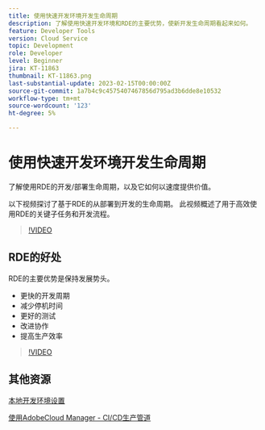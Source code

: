 ```yaml
---
title: 使用快速开发环境开发生命周期
description: 了解使用快速开发环境和RDE的主要优势，使新开发生命周期看起来如何。
feature: Developer Tools
version: Cloud Service
topic: Development
role: Developer
level: Beginner
jira: KT-11863
thumbnail: KT-11863.png
last-substantial-update: 2023-02-15T00:00:00Z
source-git-commit: 1a7b4c9c4575407467856d795ad3b6dde8e10532
workflow-type: tm+mt
source-wordcount: '123'
ht-degree: 5%

---
```



# 使用快速开发环境开发生命周期

了解使用RDE的开发/部署生命周期，以及它如何以速度提供价值。

以下视频探讨了基于RDE的从部署到开发的生命周期。 此视频概述了用于高效使用RDE的关键子任务和开发流程。

>[!VIDEO](https://video.tv.adobe.com/v/3415492/?quality=12&learn=on)


## RDE的好处

RDE的主要优势是保持发展势头。

- 更快的开发周期
- 减少停机时间
- 更好的测试
- 改进协作
- 提高生产效率

>[!VIDEO](https://video.tv.adobe.com/v/3415493/?quality=12&learn=on)


## 其他资源

[本地开发环境设置](https://experienceleague.adobe.com/docs/experience-manager-learn/cloud-service/local-development-environment-set-up/overview.html?lang=zh-Hans)

[使用AdobeCloud Manager - CI/CD生产管道](https://experienceleague.adobe.com/docs/experience-manager-learn/cloud-service/cloud-manager/cicd-production-pipeline.html)
